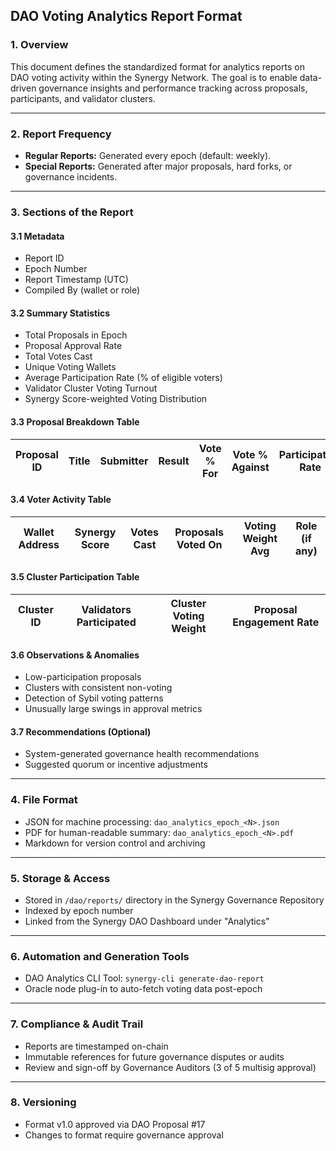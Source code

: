 ## DAO Voting Analytics Report Format

### 1. Overview

This document defines the standardized format for analytics reports on DAO voting activity within the Synergy Network. The goal is to enable data-driven governance insights and performance tracking across proposals, participants, and validator clusters.

---

### 2. Report Frequency

* **Regular Reports:** Generated every epoch (default: weekly).
* **Special Reports:** Generated after major proposals, hard forks, or governance incidents.

---

### 3. Sections of the Report

#### 3.1 Metadata

* Report ID
* Epoch Number
* Report Timestamp (UTC)
* Compiled By (wallet or role)

#### 3.2 Summary Statistics

* Total Proposals in Epoch
* Proposal Approval Rate
* Total Votes Cast
* Unique Voting Wallets
* Average Participation Rate (% of eligible voters)
* Validator Cluster Voting Turnout
* Synergy Score-weighted Voting Distribution

#### 3.3 Proposal Breakdown Table

| Proposal ID | Title | Submitter | Result | Vote % For | Vote % Against | Participation Rate | Timestamp |
| ----------- | ----- | --------- | ------ | ---------- | -------------- | ------------------ | --------- |

#### 3.4 Voter Activity Table

| Wallet Address | Synergy Score | Votes Cast | Proposals Voted On | Voting Weight Avg | Role (if any) |
| -------------- | ------------- | ---------- | ------------------ | ----------------- | ------------- |

#### 3.5 Cluster Participation Table

| Cluster ID | Validators Participated | Cluster Voting Weight | Proposal Engagement Rate |
| ---------- | ----------------------- | --------------------- | ------------------------ |

#### 3.6 Observations & Anomalies

* Low-participation proposals
* Clusters with consistent non-voting
* Detection of Sybil voting patterns
* Unusually large swings in approval metrics

#### 3.7 Recommendations (Optional)

* System-generated governance health recommendations
* Suggested quorum or incentive adjustments

---

### 4. File Format

* JSON for machine processing: `dao_analytics_epoch_<N>.json`
* PDF for human-readable summary: `dao_analytics_epoch_<N>.pdf`
* Markdown for version control and archiving

---

### 5. Storage & Access

* Stored in `/dao/reports/` directory in the Synergy Governance Repository
* Indexed by epoch number
* Linked from the Synergy DAO Dashboard under "Analytics"

---

### 6. Automation and Generation Tools

* DAO Analytics CLI Tool: `synergy-cli generate-dao-report`
* Oracle node plug-in to auto-fetch voting data post-epoch

---

### 7. Compliance & Audit Trail

* Reports are timestamped on-chain
* Immutable references for future governance disputes or audits
* Review and sign-off by Governance Auditors (3 of 5 multisig approval)

---

### 8. Versioning

* Format v1.0 approved via DAO Proposal #17
* Changes to format require governance approval
